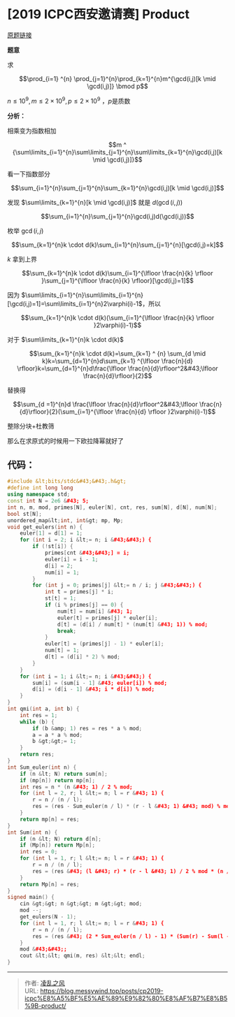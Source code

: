 # [2019 ICPC西安邀请赛] Product


[原题链接](https://nanti.jisuanke.com/t/39269)

**题意**

求

$$\prod_{i=1} ^{n} \prod_{j=1}^{n}\prod_{k=1}^{n}m^{\gcd(i,j)[k \mid \gcd(i,j)]} \bmod p$$

$n \le10^9,m \le 2 ×10^9,p\le 2×10^9$ ，$p$是质数

**分析：**

相乘变为指数相加

$$m ^ {\sum\limits_{i=1}^{n}\sum\limits_{j=1}^{n}\sum\limits_{k=1}^{n}\gcd(i,j)[k \mid \gcd(i,j)]}$$

看一下指数部分

$$\sum_{i=1}^{n}\sum_{j=1}^{n}\sum_{k=1}^{n}\gcd(i,j)[k \mid \gcd(i,j)]$$

发现 $\sum\limits_{k=1}^{n}[k \mid \gcd(i,j)]$ 就是 $d(\gcd(i,j))$

$$\sum_{i=1}^{n}\sum_{j=1}^{n}\gcd(i,j)d(\gcd(i,j))$$

枚举 $\gcd(i,j)$

$$\sum_{k=1}^{n}k \cdot d(k)\sum_{i=1}^{n}\sum_{j=1}^{n}[\gcd(i,j)=k]$$

$k$ 拿到上界

$$\sum_{k=1}^{n}k \cdot d(k)\sum_{i=1}^{\lfloor \frac{n}{k} \rfloor }\sum_{j=1}^{\lfloor \frac{n}{k} \rfloor}[\gcd(i,j)=1]$$

因为 $\sum\limits_{i=1}^{n}\sum\limits_{i=1}^{n}[\gcd(i,j)=1]=\sum\limits_{i=1}^{n}2\varphi(i)-1$，所以

$$\sum_{k=1}^{n}k \cdot d(k)(\sum_{i=1}^{\lfloor \frac{n}{k} \rfloor }2\varphi(i)-1)$$

对于 $\sum\limits_{k=1}^{n}k \cdot d(k)$

$$\sum_{k=1}^{n}k \cdot d(k)=\sum_{k=1} ^ {n} \sum_{d \mid k}k=\sum_{d=1}^{n}d\sum_{k=1} ^{\lfloor \frac{n}{d} \rfloor}k=\sum_{d=1}^{n}d\frac{\lfloor \frac{n}{d}\rfloor^2&#43;\lfloor \frac{n}{d}\rfloor}{2}$$

替换得

$$\sum_{d =1}^{n}d \frac{\lfloor \frac{n}{d}\rfloor^2&#43;\lfloor \frac{n}{d}\rfloor}{2}(\sum_{i=1}^{\lfloor \frac{n}{d} \rfloor }2\varphi(i)-1)$$

整除分块&#43;杜教筛

那么在求原式的时候用一下欧拉降幂就好了

## 代码：
```cpp
#include &lt;bits/stdc&#43;&#43;.h&gt;
#define int long long
using namespace std;
const int N = 2e6 &#43; 5;
int n, m, mod, primes[N], euler[N], cnt, res, sum[N], d[N], num[N];
bool st[N];
unordered_map&lt;int, int&gt; mp, Mp;
void get_eulers(int n) {
    euler[1] = d[1] = 1;
    for (int i = 2; i &lt;= n; i &#43;&#43;) {
        if (!st[i]) {
            primes[cnt &#43;&#43;] = i;
            euler[i] = i - 1;
            d[i] = 2;
            num[i] = 1;
        }
        for (int j = 0; primes[j] &lt;= n / i; j &#43;&#43;) {
            int t = primes[j] * i;
            st[t] = 1;
            if (i % primes[j] == 0) {
                num[t] = num[i] &#43; 1;
                euler[t] = primes[j] * euler[i];
                d[t] = (d[i] / num[t] * (num[t] &#43; 1)) % mod;
                break;
            }
            euler[t] = (primes[j] - 1) * euler[i];
            num[t] = 1;
            d[t] = (d[i] * 2) % mod;
        }
    }
    for (int i = 1; i &lt;= n; i &#43;&#43;) {
        sum[i] = (sum[i - 1] &#43; euler[i]) % mod;
        d[i] = (d[i - 1] &#43; i * d[i]) % mod;
    }
}
int qmi(int a, int b) {
    int res = 1;
    while (b) {
        if (b &amp; 1) res = res * a % mod;
        a = a * a % mod;
        b &gt;&gt;= 1;
    }
    return res;
}
int Sum_euler(int n) {
    if (n &lt; N) return sum[n];
    if (mp[n]) return mp[n];
    int res = n * (n &#43; 1) / 2 % mod;
    for (int l = 2, r; l &lt;= n; l = r &#43; 1) {
        r = n / (n / l);
        res = (res - Sum_euler(n / l) * (r - l &#43; 1) &#43; mod) % mod;
    }
    return mp[n] = res;
}
int Sum(int n) {
    if (n &lt; N) return d[n];
    if (Mp[n]) return Mp[n];
    int res = 0;
    for (int l = 1, r; l &lt;= n; l = r &#43; 1) {
        r = n / (n / l);
        res = (res &#43; (l &#43; r) * (r - l &#43; 1) / 2 % mod * (n / l) * (n / l &#43; 1) / 2 % mod) % mod;
    }
    return Mp[n] = res;
}
signed main() {
    cin &gt;&gt; n &gt;&gt; m &gt;&gt; mod;
    mod --;
    get_eulers(N - 1);
    for (int l = 1, r; l &lt;= n; l = r &#43; 1) {
        r = n / (n / l);
        res = (res &#43; (2 * Sum_euler(n / l) - 1) * (Sum(r) - Sum(l - 1) &#43; mod) % mod) % mod;
    }
    mod &#43;&#43;;
    cout &lt;&lt; qmi(m, res) &lt;&lt; endl;
}
```

---

> 作者: [凌乱之风](https://github.com/messywind)  
> URL: https://blog.messywind.top/posts/cp2019-icpc%E8%A5%BF%E5%AE%89%E9%82%80%E8%AF%B7%E8%B5%9B-product/  

